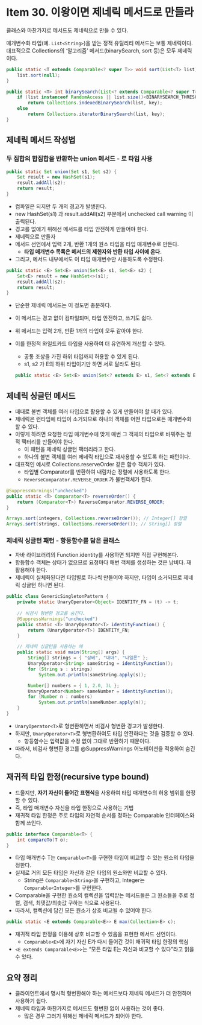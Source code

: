 # Item 30. 이왕이면 제네릭 메서드로 만들라

클래스와 마찬가지로 메서드도 제네릭으로 만들 수 있다.

매개변수화 타입(예. `List<String>`)을 받는 정적 유틸리티 메서드는 보통 제네릭이다. 대표적으로 Collections의 ‘알고리즘’ 메서드(binarySearch, sort 등)은 모두 제네릭이다.

```java
public static <T extends Comparable<? super T>> void sort(List<T> list) {
    list.sort(null);
}

public static <T> int binarySearch(List<? extends Comparable<? super T>> list, T key) {
    if (list instanceof RandomAccess || list.size()<BINARYSEARCH_THRESHOLD)
        return Collections.indexedBinarySearch(list, key);
    else
        return Collections.iteratorBinarySearch(list, key);
}
```

## 제네릭 메서드 작성법

### 두 집합의 합집합을 반환하는 union 메서드 - 로 타입 사용

```java
public static Set union(Set s1, Set s2) {
    Set result = new HashSet(s1);
    result.addAll(s2);
    return result;
}
```

- 컴파일은 되지만 두 개의 경고가 발생한다.
- new HashSet(s1) 과 result.addAll(s2) 부분에서 unchecked call warning 이 출력된다.
- 경고를 없애기 위해선 메서드를 타입 안전하게 만들어야 한다.
- 제네릭으로 만들자
- 메서드 선언에서 입력 2개, 반환 1개의 원소 타입을 타입 매개변수로 만든다.
    - **타입 매개변수 목록은 메서드의 제한자와 반환 타입 사이에 온다.**
- 그리고, 메서드 내부에서도 이 타입 매개변수만 사용하도록 수정한다.

```java
public static <E> Set<E> union(Set<E> s1, Set<E> s2) {
    Set<E> result = new HashSet<>(s1);
    result.addAll(s2);
    return result;
}
```

- 단순한 제네릭 메서드는 이 정도면 충분하다.
- 이 메서드는 경고 없이 컴파일되며, 타입 안전하고, 쓰기도 쉽다.
- 위 메서드는 입력 2개, 반환 1개의 타입이 모두 같아야 한다.
- 이를 한정적 와일드카드 타입을 사용하여 더 유연하게 개선할 수 있다.
    - 공통 조상을 가진 하위 타입까지 허용할 수 있게 된다.
    - s1, s2 가 E의 하위 타입이기만 하면 서로 달라도 된다.
    
    ```java
    public static <E> Set<E> union(Set<? extends E> s1, Set<? extends E> s2)
    ```
    

## 제네릭 싱글턴 메서드

- 때때로 불변 객체를 여러 타입으로 활용할 수 있게 만들어야 할 때가 있다.
- 제네릭은 런타임에 타입이 소거되므로 하나의 객체를 어떤 타입으로든 매개변수화할 수 있다.
- 이렇게 하려면 요청한 타입 매개변수에 맞게 매번 그 객체의 타입으로 바꿔주는 정적 팩터리를 만들어야 한다.
    - 이 패턴을 제네릭 싱글턴 팩터리라고 한다.
    - 하나의 불변 객체를 여러 제네릭 타입으로 재사용할 수 있도록 하는 패턴이다.
- 대표적인 예시로 Collections.reserveOrder 같은 함수 객체가 있다.
    - 타입별 Comparator를 반환하여 내림차순 정렬에 사용하도록 한다.
    - `ReverseComparator.REVERSE_ORDER` 가 불변객체가 된다.

```java
@SuppressWarnings("unchecked")
public static <T> Comparator<T> reverseOrder() {
    return (Comparator<T>) ReverseComparator.REVERSE_ORDER;
}
```

```java
Arrays.sort(integers, Collections.reverseOrder()); // Integer[] 정렬
Arrays.sort(strings, Collections.reverseOrder()); // String[] 정렬
```

### 제네릭 싱글턴 패턴 - 항등함수를 담은 클래스

- 자바 라이브러리의 Function.identity를 사용하면 되지만 직접 구현해본다.
- 항등함수 객체는 상태가 없으므로 요청마다 매번 객체를 생성하는 것은 낭비다. 재활용해야 한다.
- 제네릭이 실체화된다면 타입별로 하나씩 만들어야 하지만, 타입이 소거되므로 제네릭 싱글턴 하나면 된다.

```java
public class GenericSingletonPattern {
    private static UnaryOperator<Object> IDENTITY_FN = (t) -> t;
		
	// 비검사 형변환 경고를 숨긴다.
    @SuppressWarnings("unchecked")
    public static <T> UnaryOperator<T> identityFunction() {
        return (UnaryOperator<T>) IDENTITY_FN;
    }

    // 제네릭 싱글턴을 사용하는 예
    public static void main(String[] args) {
        String[] strings = { "삼베", "대마", "나일론" };
        UnaryOperator<String> sameString = identityFunction();
        for (String s : strings)
            System.out.println(sameString.apply(s));

        Number[] numbers = { 1, 2.0, 3L };
        UnaryOperator<Number> sameNumber = identityFunction();
        for (Number n : numbers)
            System.out.println(sameNumber.apply(n));
    }
}
```

- `UnaryOperator<T>`로 형변환하면서 비검사 형변환 경고가 발생한다.
- 하지만,  `UnaryOperator<T>`로 형변환하여도 타입 안전하다는 것을 검증할 수 있다.
    - 항등함수는 입력값을 수정 없이 그대로 반환하기 때문이다.
- 따라서, 비검사 형변환 경고를 @SuppressWarnings 어노테이션을 적용하여 숨긴다.

## 재귀적 타입 한정(recursive type bound)

- 드물지만, **자기 자신이 들어간 표현식**을 사용하여 타입 매개변수의 허용 범위를 한정할 수 있다.
- 즉, 타입 매개변수 자신을 타입 한정으로 사용하는 기법
- 재귀적 타입 한정은 주로 타입의 자연적 순서를 정하는 Comparable 인터페이스와 함께 쓰인다.

```java
public interface Comparable<T> {
    int compareTo(T o);
}
```

- 타입 매개변수 T는 `Comparable<T>`를 구현한 타입이 비교할 수 있는 원소의 타입을 정한다.
- 실제로 거의 모든 타입은 자신과 같은 타입의 원소와만 비교할 수 있다.
    - String은 `Comparable<String>`을 구현하고, Integer는 `Comparable<Integer>`를 구현한다.
- Comparable을 구현한 원소의 컬렉션을 입력받는 메서드들은 그 원소들을 주로 정렬, 검색, 최댓값/최솟값 구하는 식으로 사용된다.
- 따라서, 컬렉션에 담긴 모든 원소가 상호 비교될 수 있어야 한다.

```java
public static <E extends Comparable<E>> E max(Collection<E> c);
```

- 재귀적 타입 한정을 이용해 상호 비교할 수 있음을 표현한 메서드 선언이다.
    - `Comparable<E>`에 자기 자신 E가 다시 들어간 것이 재귀적 타입 한정의 핵심
- `<E extends Comparable<E>>`는 “모든 타입 E는 자신과 비교할 수 있다”라고 읽을 수 있다.

## 요약 정리

- 클라이언트에서 명시적 형번환해야 하는 메서드보다 제네릭 메서드가 더 안전하며 사용하기 쉽다.
- 제네릭 타입과 마찬가지로 메서드도 형변환 없이 사용하는 것이 좋다.
    - 많은 경우 그러기 위해선 제네릭 메서드가 되어야 한다.